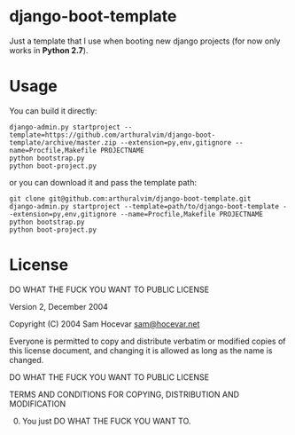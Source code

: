 django-boot-template
====================

Just a template that I use when booting new django projects (for now only works in **Python 2.7**).


Usage
=====

You can build it directly:

    django-admin.py startproject --template=https://github.com/arthuralvim/django-boot-template/archive/master.zip --extension=py,env,gitignore --name=Procfile,Makefile PROJECTNAME
    python bootstrap.py
    python boot-project.py

or you can download it and pass the template path:

    git clone git@github.com:arthuralvim/django-boot-template.git
    django-admin.py startproject --template=path/to/django-boot-template --extension=py,env,gitignore --name=Procfile,Makefile PROJECTNAME
    python bootstrap.py
    python boot-project.py

License
=====

DO WHAT THE FUCK YOU WANT TO PUBLIC LICENSE

Version 2, December 2004

Copyright (C) 2004 Sam Hocevar <sam@hocevar.net>

Everyone is permitted to copy and distribute verbatim or modified
copies of this license document, and changing it is allowed as long
as the name is changed.

DO WHAT THE FUCK YOU WANT TO PUBLIC LICENSE

TERMS AND CONDITIONS FOR COPYING, DISTRIBUTION AND MODIFICATION

0. You just DO WHAT THE FUCK YOU WANT TO.
